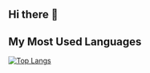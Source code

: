 ## Hi there 👋

## My Most Used Languages

[![Top Langs](https://github-readme-stats.vercel.app/api/top-langs/?username=octocat&layout=compact)](https://github.com/anuraghazra/github-readme-stats)

